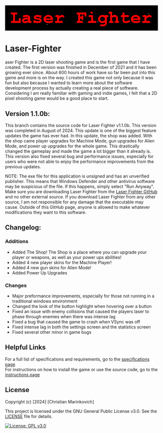 ![Splash Text](img/Laser_Fighter_Splash_Text.png)

# Laser-Fighter

aser Fighter is a 2D laser shooting game and is the first game that I have created. The first version was finished in December of 2021 and it has been growing ever since. About 600 hours of work have so far been put into this game and more is on the way. I created this game not only because it was fun but also because I wanted to learn more about the software development process by actually creating a real piece of software. Considering I am really familiar with gaming and indie games, I felt that a 2D pixel shooting game would be a good place to start.


## Version 1.1.0b:

This branch contains the source code for Laser Fighter v1.1.0b. This version was completed in August of 2024. This update is one of the biggest feature updates the game has ever had. In this update, the shop was added. With the shop came player upgrades for Machine Mode, gun upgrades for Alien Mode, and power up upgrades for the whole game. This drastically changed the gameplay and made the game a lot bigger than it already is. This version also fixed several bug and performance issues, especially for users who were not able to enjoy the performance improvements from the previous updates.

NOTE: The exe file for this application is unsigned and has an unverified publisher. This means that Windows Defender and other antivirus software may be suspicious of the file. If this happens, simply select "Run Anyway". Make sure you are downloading Laser Fighter from the [Laser Fighter GitHub](https://github.com/Christian2147/Laser-Fighter) and no other external source. If you download Laser Fighter from any other source, I am not responsible for any damage that the executable may cause. Outside of this GitHub page, anyone is allowed to make whatever modifications they want to this software.

## Changelog:

### Additions
+ Added The Shop! The Shop is a place where you can upgrade your player or weapons, as well as your power ups abilities!
+ Added 4 new player skins for the Machine Player!
+ Added 4 new gun skins for Alien Mode!
+ Added Power Up Upgrades

### Changes
* Major preformance improvements, especially for those not running in a traditional windows environment
* Changed the look of the button highlight when hovering over a button
* Fixed an issue with enemy collisions that caused the players laser to phase through enemies when there was intense lag
* Fixed a bug that caused the game to crash when VSync was off
* Fixed intense lag in both the settings screen and the statistics screen
* Fixed several other minor in game bugs

## Helpful Links

For a full list of specifications and requirements, go to the [specifications page](./docs/SPECIFICATIONS.md)<br>
For instructions on how to install the game or use the source code, go to the [instructions page](./docs/INSTRUCTIONS.md)<br>

## License

Copyright (c) [2024] [Christian Marinkovich]

This project is licensed under the GNU General Public License v3.0. See the [LICENSE](./LICENSE) file for details.

[![License: GPL v3.0](https://img.shields.io/badge/License-GPL%20v3.0-blue.svg)](https://www.gnu.org/licenses/gpl-3.0)